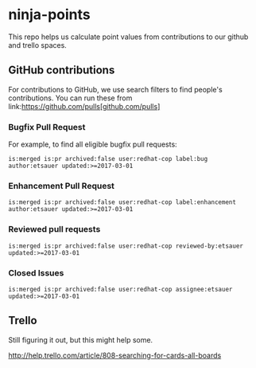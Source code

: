 # ninja-points

This repo helps us calculate point values from contributions to our github and trello spaces.

## GitHub contributions

For contributions to GitHub, we use search filters to find people's contributions. You can run these from link:https://github.com/pulls[github.com/pulls]

### Bugfix Pull Request

For example, to find all eligible bugfix pull requests:

```
is:merged is:pr archived:false user:redhat-cop label:bug author:etsauer updated:>=2017-03-01
```

### Enhancement Pull Request

```
is:merged is:pr archived:false user:redhat-cop label:enhancement author:etsauer updated:>=2017-03-01
```

### Reviewed pull requests

```
is:merged is:pr archived:false user:redhat-cop reviewed-by:etsauer updated:>=2017-03-01
```

### Closed Issues

```
is:merged is:pr archived:false user:redhat-cop assignee:etsauer updated:>=2017-03-01
```

## Trello

Still figuring it out, but this might help some.

http://help.trello.com/article/808-searching-for-cards-all-boards
